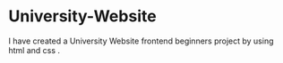 # University-Website
I have created a University Website frontend beginners project by using html and css .
